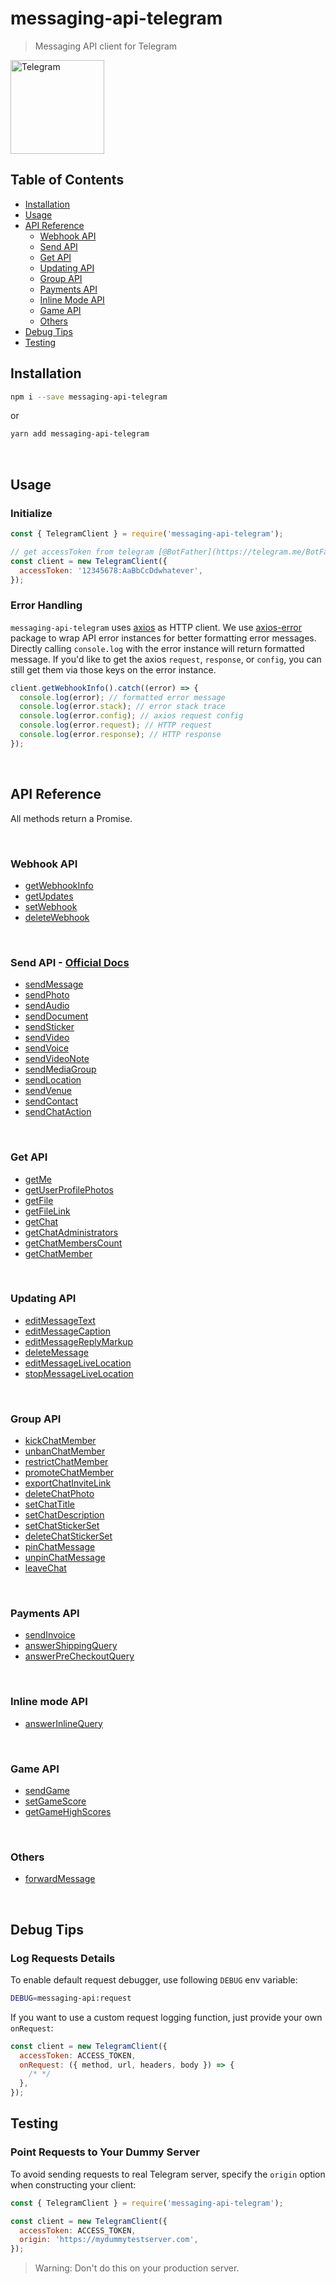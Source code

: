 # messaging-api-telegram

> Messaging API client for Telegram

<img src="https://telegram.org/img/t_logo.png" alt="Telegram" width="150" />

## Table of Contents

- [Installation](#installation)
- [Usage](#usage)
- [API Reference](#api-reference)
  - [Webhook API](#webhook-api)
  - [Send API](#send-api)
  - [Get API](#get-api)
  - [Updating API](#updating-api)
  - [Group API](#group-api)
  - [Payments API](#payments-api)
  - [Inline Mode API](#inline-mode-api)
  - [Game API](#game-api)
  - [Others](#others)
- [Debug Tips](#debug-tips)
- [Testing](#testing)

## Installation

```sh
npm i --save messaging-api-telegram
```

or

```sh
yarn add messaging-api-telegram
```

<br />

## Usage

### Initialize

```js
const { TelegramClient } = require('messaging-api-telegram');

// get accessToken from telegram [@BotFather](https://telegram.me/BotFather)
const client = new TelegramClient({
  accessToken: '12345678:AaBbCcDdwhatever',
});
```

### Error Handling

`messaging-api-telegram` uses [axios](https://github.com/axios/axios) as HTTP client. We use [axios-error](https://github.com/Yoctol/messaging-apis/tree/master/packages/axios-error) package to wrap API error instances for better formatting error messages. Directly calling `console.log` with the error instance will return formatted message. If you'd like to get the axios `request`, `response`, or `config`, you can still get them via those keys on the error instance.

```js
client.getWebhookInfo().catch((error) => {
  console.log(error); // formatted error message
  console.log(error.stack); // error stack trace
  console.log(error.config); // axios request config
  console.log(error.request); // HTTP request
  console.log(error.response); // HTTP response
});
```

<br />

## API Reference

All methods return a Promise.

<br />

### Webhook API

- [getWebhookInfo](https://yoctol.github.io/messaging-apis/latest/classes/messaging_api_telegram.TelegramClient.html#getwebhookinfo)
- [getUpdates](https://yoctol.github.io/messaging-apis/latest/classes/messaging_api_telegram.TelegramClient.html#getupdates)
- [setWebhook](https://yoctol.github.io/messaging-apis/latest/classes/messaging_api_telegram.TelegramClient.html#setwebhook)
- [deleteWebhook](https://yoctol.github.io/messaging-apis/latest/classes/messaging_api_telegram.TelegramClient.html#deletewebhook)

<br />

<a id="send-api" />

### Send API - [Official Docs](https://core.telegram.org/bots/api#available-methods)

- [sendMessage](https://yoctol.github.io/messaging-apis/latest/classes/messaging_api_telegram.TelegramClient.html#sendmessage)
- [sendPhoto](https://yoctol.github.io/messaging-apis/latest/classes/messaging_api_telegram.TelegramClient.html#sendphoto)
- [sendAudio](https://yoctol.github.io/messaging-apis/latest/classes/messaging_api_telegram.TelegramClient.html#sendaudio)
- [sendDocument](https://yoctol.github.io/messaging-apis/latest/classes/messaging_api_telegram.TelegramClient.html#senddocument)
- [sendSticker](https://yoctol.github.io/messaging-apis/latest/classes/messaging_api_telegram.TelegramClient.html#sendsticker)
- [sendVideo](https://yoctol.github.io/messaging-apis/latest/classes/messaging_api_telegram.TelegramClient.html#sendvideo)
- [sendVoice](https://yoctol.github.io/messaging-apis/latest/classes/messaging_api_telegram.TelegramClient.html#sendvoice)
- [sendVideoNote](https://yoctol.github.io/messaging-apis/latest/classes/messaging_api_telegram.TelegramClient.html#sendvideonote)
- [sendMediaGroup](https://yoctol.github.io/messaging-apis/latest/classes/messaging_api_telegram.TelegramClient.html#sendmediagroup)
- [sendLocation](https://yoctol.github.io/messaging-apis/latest/classes/messaging_api_telegram.TelegramClient.html#sendlocation)
- [sendVenue](https://yoctol.github.io/messaging-apis/latest/classes/messaging_api_telegram.TelegramClient.html#sendvenue)
- [sendContact](https://yoctol.github.io/messaging-apis/latest/classes/messaging_api_telegram.TelegramClient.html#sendcontact)
- [sendChatAction](https://yoctol.github.io/messaging-apis/latest/classes/messaging_api_telegram.TelegramClient.html#sendchataction)

<br />

### Get API

- [getMe](https://yoctol.github.io/messaging-apis/latest/classes/messaging_api_telegram.TelegramClient.html#getme)
- [getUserProfilePhotos](https://yoctol.github.io/messaging-apis/latest/classes/messaging_api_telegram.TelegramClient.html#getuserprofilephotos)
- [getFile](https://yoctol.github.io/messaging-apis/latest/classes/messaging_api_telegram.TelegramClient.html#getfile)
- [getFileLink](https://yoctol.github.io/messaging-apis/latest/classes/messaging_api_telegram.TelegramClient.html#getfilelink)
- [getChat](https://yoctol.github.io/messaging-apis/latest/classes/messaging_api_telegram.TelegramClient.html#getchat)
- [getChatAdministrators](https://yoctol.github.io/messaging-apis/latest/classes/messaging_api_telegram.TelegramClient.html#getchatadministrators)
- [getChatMembersCount](https://yoctol.github.io/messaging-apis/latest/classes/messaging_api_telegram.TelegramClient.html#getchatmemberscount)
- [getChatMember](https://yoctol.github.io/messaging-apis/latest/classes/messaging_api_telegram.TelegramClient.html#getchatmember)

<br />

### Updating API

- [editMessageText](https://yoctol.github.io/messaging-apis/latest/classes/messaging_api_telegram.TelegramClient.html#editmessagetext)
- [editMessageCaption](https://yoctol.github.io/messaging-apis/latest/classes/messaging_api_telegram.TelegramClient.html#editmessagecaption)
- [editMessageReplyMarkup](https://yoctol.github.io/messaging-apis/latest/classes/messaging_api_telegram.TelegramClient.html#editmessagereplymarkup)
- [deleteMessage](https://yoctol.github.io/messaging-apis/latest/classes/messaging_api_telegram.TelegramClient.html#deletemessage)
- [editMessageLiveLocation](https://yoctol.github.io/messaging-apis/latest/classes/messaging_api_telegram.TelegramClient.html#editmessagelivelocation)
- [stopMessageLiveLocation](https://yoctol.github.io/messaging-apis/latest/classes/messaging_api_telegram.TelegramClient.html#stopmessagelivelocation)

<br />

### Group API

- [kickChatMember](https://yoctol.github.io/messaging-apis/latest/classes/messaging_api_telegram.TelegramClient.html#kickchatmember)
- [unbanChatMember](https://yoctol.github.io/messaging-apis/latest/classes/messaging_api_telegram.TelegramClient.html#unbanchatmember)
- [restrictChatMember](https://yoctol.github.io/messaging-apis/latest/classes/messaging_api_telegram.TelegramClient.html#restrictchatmember)
- [promoteChatMember](https://yoctol.github.io/messaging-apis/latest/classes/messaging_api_telegram.TelegramClient.html#promotechatmember)
- [exportChatInviteLink](https://yoctol.github.io/messaging-apis/latest/classes/messaging_api_telegram.TelegramClient.html#exportchatinvitelink)
- [deleteChatPhoto](https://yoctol.github.io/messaging-apis/latest/classes/messaging_api_telegram.TelegramClient.html#deletechatphoto)
- [setChatTitle](https://yoctol.github.io/messaging-apis/latest/classes/messaging_api_telegram.TelegramClient.html#setchattitle)
- [setChatDescription](https://yoctol.github.io/messaging-apis/latest/classes/messaging_api_telegram.TelegramClient.html#setchatdescription)
- [setChatStickerSet](https://yoctol.github.io/messaging-apis/latest/classes/messaging_api_telegram.TelegramClient.html#setchatstickerset)
- [deleteChatStickerSet](https://yoctol.github.io/messaging-apis/latest/classes/messaging_api_telegram.TelegramClient.html#deletechatstickerset)
- [pinChatMessage](https://yoctol.github.io/messaging-apis/latest/classes/messaging_api_telegram.TelegramClient.html#pinchatmessage)
- [unpinChatMessage](https://yoctol.github.io/messaging-apis/latest/classes/messaging_api_telegram.TelegramClient.html#unpinchatmessage)
- [leaveChat](https://yoctol.github.io/messaging-apis/latest/classes/messaging_api_telegram.TelegramClient.html#leavechat)

<br />

### Payments API

- [sendInvoice](https://yoctol.github.io/messaging-apis/latest/classes/messaging_api_telegram.TelegramClient.html#sendinvoice)
- [answerShippingQuery](https://yoctol.github.io/messaging-apis/latest/classes/messaging_api_telegram.TelegramClient.html#answershippingquery)
- [answerPreCheckoutQuery](https://yoctol.github.io/messaging-apis/latest/classes/messaging_api_telegram.TelegramClient.html#answerprecheckoutquery)

<br />

### Inline mode API

- [answerInlineQuery](https://yoctol.github.io/messaging-apis/latest/classes/messaging_api_telegram.TelegramClient.html#answerinlinequery)

<br />

### Game API

- [sendGame](https://yoctol.github.io/messaging-apis/latest/classes/messaging_api_telegram.TelegramClient.html#sendgame)
- [setGameScore](https://yoctol.github.io/messaging-apis/latest/classes/messaging_api_telegram.TelegramClient.html#setgamescore)
- [getGameHighScores](https://yoctol.github.io/messaging-apis/latest/classes/messaging_api_telegram.TelegramClient.html#getgamehighscores)

<br />

### Others

- [forwardMessage](https://yoctol.github.io/messaging-apis/latest/classes/messaging_api_telegram.TelegramClient.html#forwardmessage)

<br />

## Debug Tips

### Log Requests Details

To enable default request debugger, use following `DEBUG` env variable:

```sh
DEBUG=messaging-api:request
```

If you want to use a custom request logging function, just provide your own `onRequest`:

```js
const client = new TelegramClient({
  accessToken: ACCESS_TOKEN,
  onRequest: ({ method, url, headers, body }) => {
    /* */
  },
});
```

## Testing

### Point Requests to Your Dummy Server

To avoid sending requests to real Telegram server, specify the `origin` option when constructing your client:

```js
const { TelegramClient } = require('messaging-api-telegram');

const client = new TelegramClient({
  accessToken: ACCESS_TOKEN,
  origin: 'https://mydummytestserver.com',
});
```

> Warning: Don't do this on your production server.
